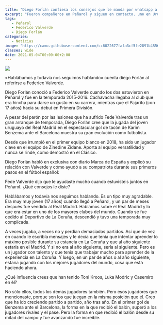 ```yaml
---
title: "Diego Forlán confiesa los consejos que le manda por whatsapp a Valverde"
excerpt: "Fueron compañeros en Peñarol y siguen en contacto, uno en Uruguay y el otro en España."
tags:
   - Peñarol
   - Federico Valverde
   - Diego Forlán
categories:
   - Noticias
image: "https://camo.githubusercontent.com/cc6022677fafa3cf5fe2891b48565f91a6bab59e64bb71cf095480f898efee27/68747470733a2f2f7777772e72657075626c6963612e636f6d2e75792f77702d636f6e74656e742f75706c6f6164732f323032312f30352f446965676f2e6a7067"
classes: wide
date: 2021-05-04T00:00:00+2:00
---
```



<img src="https://camo.githubusercontent.com/cc6022677fafa3cf5fe2891b48565f91a6bab59e64bb71cf095480f898efee27/68747470733a2f2f7777772e72657075626c6963612e636f6d2e75792f77702d636f6e74656e742f75706c6f6164732f323032312f30352f446965676f2e6a7067">


«Hablábamos y todavía nos seguimos hablando» cuenta diego Forlán al referirse a Federico Valverde.


Diego Forlán conoció a Federico Valverde cuando los dos estuvieron en Peñarol y fue en la temporada 2015-2016. Cachavacha llegaba al club que era hincha para darse un gusto en su carrera, mientras que el Pajarito (con 17 años) hacía su debut en Primera División.


A pesar del parón por las lesiones que ha sufrido Fede Valverde tras un gran arranque de temporada, Diego Forlán cree que la jugada del joven uruguayo del Real Madrid en el espectacular gol de tacón de Karim Benzema ante el Barcelona muestra su gran evolución como futbolista.


Desde que irrumpió en el primer equipo blanco en 2018, ha sido un jugador clave en el equipo de Zinedine Zidane. Aporta al equipo versatilidad y nunca se rinde, como demostró en el Clásico.


Diego Forlán habló en exclusiva con diario Marca de España y explicó su relación con Valverde y cómo ayudó a su compatriota durante sus primeros pasos en el fútbol español:


Fede Valverde dijo que le ayudaste mucho cuando estuvisteis juntos en Peñarol. ¿Qué consejos le diste?


Hablábamos y todavía nos seguimos hablando. Es un tipo muy agradable. Era muy muy joven (17 años) cuando llegó a Peñarol, y un par de meses después fue vendido al Real Madrid. Hablamos sobre el Real Madrid y lo que era estar en uno de los mayores clubes del mundo. Cuando se fue cedido al Deportivo de La Coruña, descendió y tuvo una temporada muy complicada.


A veces jugaba, a veces no y perdían demasiados partidos. Así que de vez en cuando le escribía mensajes y le decía que tenía que intentar aprender lo máximo posible durante su estancia en La Coruña y que al año siguiente estaría en el Madrid. Y si no era al año siguiente, sería al siguiente. Pero es un jugador con talento y que tenía que trabajar mucho para aprender de la experiencia en La Coruña. Y luego, en un par de años o al año siguiente, estaría jugando con los mejores jugadores del mundo, cosa que está haciendo ahora.


¿Qué influencia crees que han tenido Toni Kroos, Luka Modric y Casemiro en él?


No sólo ellos, todos los demás jugadores también. Pero esos jugadores que mencionaste, porque son los que juegan en la misma posición que él. Creo que ha ido creciendo partido a partido, año tras año. En el primer gol de Benzema ante el Barcelona, la forma en la que recibió el balón, superó a los jugadores rivales y el pase. Pero la forma en que recibió el balón desde su mitad del campo y fue avanzando fue increíble.


